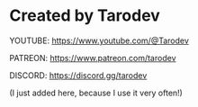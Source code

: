 ﻿# Created by Tarodev
YOUTUBE: https://www.youtube.com/@Tarodev

PATREON: https://www.patreon.com/tarodev

DISCORD: https://discord.gg/tarodev

(I just added here, because I use it very often!)